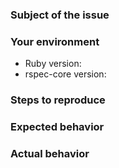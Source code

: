 <!---
Note, we know RelishApp is down, its out of our hands...

Please search for existing issues before reporting new ones.
-->
### Subject of the issue
<!---
Describe your issue here.
-->

### Your environment
* Ruby version:
* rspec-core version:

### Steps to reproduce
<!---
Tell us how to reproduce this issue. Please provide a working demo, you can use
this [templates](REPORT_TEMPLATE.md) as a base.
-->

### Expected behavior
<!---
Tell us what should happen.
-->

### Actual behavior
<!---
Tell us what happens instead.
-->
